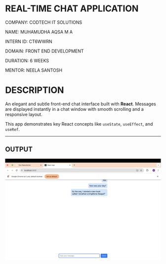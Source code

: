 # REAL-TIME CHAT APPLICATION

COMPANY: CODTECH IT SOLUTIONS

NAME: MUHAMUDHA AQSA M A

INTERN ID: CT6WWRN

DOMAIN: FRONT END DEVELOPMENT

DURATION: 6 WEEKS

MENTOR: NEELA SANTOSH

# DESCRIPTION

An elegant and subtle front-end chat interface built with **React**. Messages are displayed instantly in a chat window with smooth scrolling and a responsive layout.

This app demonstrates key React concepts like `useState`, `useEffect`, and `useRef`.

---

## OUTPUT

![Chat Screenshot](./chat.png)




